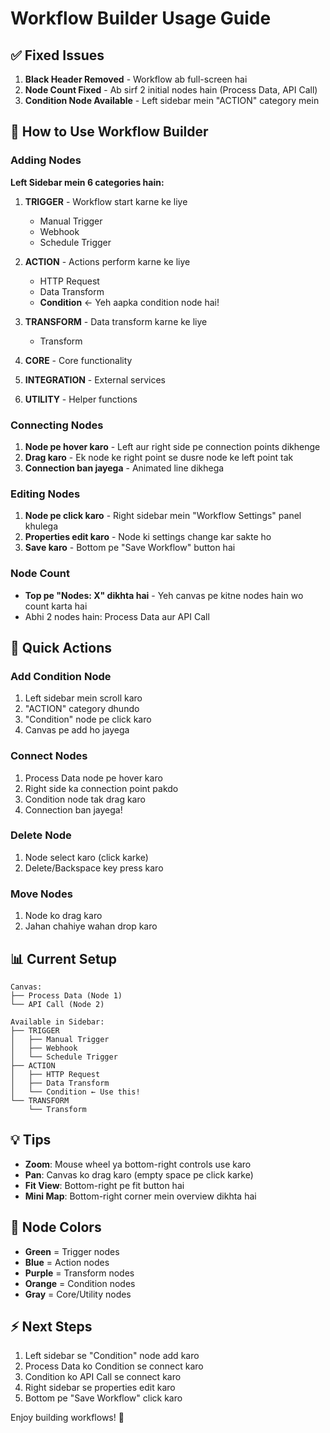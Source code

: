 # Workflow Builder Usage Guide

## ✅ Fixed Issues

1. **Black Header Removed** - Workflow ab full-screen hai
2. **Node Count Fixed** - Ab sirf 2 initial nodes hain (Process Data, API Call)
3. **Condition Node Available** - Left sidebar mein "ACTION" category mein

## 🎯 How to Use Workflow Builder

### Adding Nodes

**Left Sidebar mein 6 categories hain:**

1. **TRIGGER** - Workflow start karne ke liye
   - Manual Trigger
   - Webhook
   - Schedule Trigger

2. **ACTION** - Actions perform karne ke liye
   - HTTP Request
   - Data Transform
   - **Condition** ← Yeh aapka condition node hai!

3. **TRANSFORM** - Data transform karne ke liye
   - Transform

4. **CORE** - Core functionality

5. **INTEGRATION** - External services

6. **UTILITY** - Helper functions

### Connecting Nodes

1. **Node pe hover karo** - Left aur right side pe connection points dikhenge
2. **Drag karo** - Ek node ke right point se dusre node ke left point tak
3. **Connection ban jayega** - Animated line dikhega

### Editing Nodes

1. **Node pe click karo** - Right sidebar mein "Workflow Settings" panel khulega
2. **Properties edit karo** - Node ki settings change kar sakte ho
3. **Save karo** - Bottom pe "Save Workflow" button hai

### Node Count

- **Top pe "Nodes: X" dikhta hai** - Yeh canvas pe kitne nodes hain wo count karta hai
- Abhi 2 nodes hain: Process Data aur API Call

## 🔧 Quick Actions

### Add Condition Node
1. Left sidebar mein scroll karo
2. "ACTION" category dhundo
3. "Condition" node pe click karo
4. Canvas pe add ho jayega

### Connect Nodes
1. Process Data node pe hover karo
2. Right side ka connection point pakdo
3. Condition node tak drag karo
4. Connection ban jayega!

### Delete Node
1. Node select karo (click karke)
2. Delete/Backspace key press karo

### Move Nodes
1. Node ko drag karo
2. Jahan chahiye wahan drop karo

## 📊 Current Setup

```
Canvas:
├── Process Data (Node 1)
└── API Call (Node 2)

Available in Sidebar:
├── TRIGGER
│   ├── Manual Trigger
│   ├── Webhook
│   └── Schedule Trigger
├── ACTION
│   ├── HTTP Request
│   ├── Data Transform
│   └── Condition ← Use this!
└── TRANSFORM
    └── Transform
```

## 💡 Tips

- **Zoom**: Mouse wheel ya bottom-right controls use karo
- **Pan**: Canvas ko drag karo (empty space pe click karke)
- **Fit View**: Bottom-right pe fit button hai
- **Mini Map**: Bottom-right corner mein overview dikhta hai

## 🎨 Node Colors

- **Green** = Trigger nodes
- **Blue** = Action nodes  
- **Purple** = Transform nodes
- **Orange** = Condition nodes
- **Gray** = Core/Utility nodes

## ⚡ Next Steps

1. Left sidebar se "Condition" node add karo
2. Process Data ko Condition se connect karo
3. Condition ko API Call se connect karo
4. Right sidebar se properties edit karo
5. Bottom pe "Save Workflow" click karo

Enjoy building workflows! 🚀
